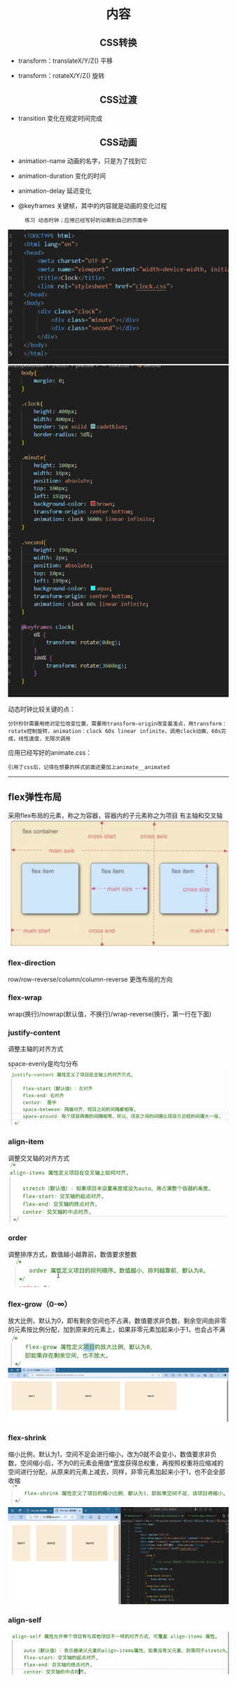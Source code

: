 # <center>内容

## <center>CSS转换

- transform：translateX/Y/Z() 平移

- transform：rotateX/Y/Z() 旋转

## <center>CSS过渡

- transition 变化在规定时间完成

## <center>CSS动画
- animation-name 动画的名字，只是为了找到它

- animation-duration 变化的时间

- animation-delay 延迟变化

- @keyframes 关键帧，其中的内容就是动画的变化过程

        练习 动态时钟；应用已经写好的动画到自己的页面中
![alt text](image.png)![alt text](image-1.png)

动态时钟比较关键的点：

    分针秒针需要用绝对定位改变位置，需要用transform-origin改变基准点，用transform：rotate控制旋转，animation：clock 60s linear infinite，调用clock动画，60s完成，线性速度，无限次调用

应用已经写好的animate.css：

    引用了css后，记得在想要的样式前面还要加上animate__animated
    
---

## flex弹性布局

采用flex布局的元素，称之为容器，容器内的子元素称之为项目
有主轴和交叉轴
![alt text](image-2.png)

### flex-direction
row/row-reverse/column/column-reverse 更改布局的方向

### flex-wrap
wrap(换行)/nowrap(默认值，不换行)/wrap-reverse(换行，第一行在下面)

### justify-content 
调整主轴的对齐方式

space-evenly是均匀分布
![alt text](image-3.png)

### align-item 
调整交叉轴的对齐方式
![alt text](image-4.png)

### order 
调整排序方式，数值越小越靠前，数值要求整数
![alt text](image-5.png)

### flex-grow（0-∞）
放大比例，默认为0，即有剩余空间也不占满，数值要求非负数，剩余空间由非零的元素按比例分配，加到原来的元素上，如果非零元素加起来小于1，也会占不满
![alt text](image-6.png)
![alt text](image-9.png)

### flex-shrink
缩小比例，默认为1，空间不足会进行缩小，改为0就不会变小，数值要求非负数，空间缩小后，不为0的元素会用值*宽度获得总权重，再按照权重将应缩减的空间进行分配，从原来的元素上减去，同样，非零元素加起来小于1，也不会全部收缩
![alt text](image-7.png)
![alt text](image-10.png)

### align-self
![alt text](image-8.png)